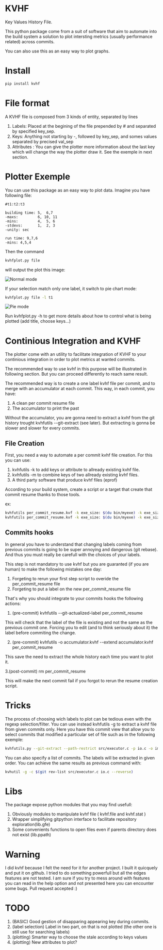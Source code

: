 # KVHF
Key Values History File.

This python package come from a suit of software that aim to automate into the build system a solution to plot intersting metrics (usually performance related) across commits.

You can also use this as an easy way to plot graphs. 

# Install
```bash
pip install kvhf
``` 

# File format

A KVHF file is composed from 3 kinds of entity, separated by lines

 1. Labels: Placed at the begining of the file prepended by # and separated by specified key\_sep.
 2. Keys: Anything not starting by -, followed by key\_sep, and somes values separated by precised val\_sep
 3. Attributes : You can give the plotter more information about the last key which will change the way the plotter draw it. See the exemple in next section. 


# Plotter Exemple
You can use this package as an easy way to plot data. Imagine you have following file:

```
#t1:t2:t3

building time: 5,  6,7
-maxs:         6, 10, 11
-mins:         4,  5, 6
-stdevs:       1,  2, 3
-unity: sec

run time: 9,7,6
-mins: 4,5,4
```

Then the command  
```bash
kvhfplot.py file 
``` 

will output the plot this image:

![Normal mode](images/hist.svg)

If your selection match only one label, it switch to pie chart mode:
```bash
kvhfplot.py file -l t1
```
![Pie mode](images/hist_pie.svg)


Run kvhfplot.py -h to get more details about how to control what is being plotted (add title, choose keys...)

# Continious Integration and KVHF

The plotter come with an utility to facilitate integration of KVHF to your continious integration in order to plot metrics at wanted commits.

The recommended way to use kvhf in this purpose will be illustrated in following section. But you can proceed differently to reach same result.

The recommended way is to create a one label kvhf file per commit, and to merge with an accumulator at each commit. This way, in each commit, you have:

1. A clean per commit resume file
2. The accumulator to print the past  

Without the accumulator, you are gonna need to extract a kvhf from the git history trought kvhfutils --git-extract (see later). But extracting is gonna be slower and slower for every commits.

## File Creation
First, you need a way to automate a per commit kvhf file creation. For this you can use:
 1. kvhfutils -k to add keys or attribute to allready existing kvhf file.
 2. kvhfutils -m to combine keys of two allready existing kvhf files.
 3. A third party software that produce kvhf files (eprof)

According to your build system, create a script or a target that create that commit resume thanks to those tools.

ex:
```bash
kvhfutils per_commit_resume.kvf -k exe_size: $(du bin/myexe) -k exe_size:unity:Mo
kvhfutils per_commit_resume.kvf -k exe_size: $(du bin/myexe) -k exe_size:unity:Mo
``` 

## Commits hooks

In general you have to understand that changing labels coming from previous commits is going to be super annoying and dangerous (git rebase). And thus you must really be carefull with the choices of your labels. 

This step is not mandatory to use kvhf but you are guaranted (if you are human) to make the following mistakes one day:

1. Forgeting to rerun your first step script to overide the per\_commit\_resume file
2. Forgeting to put a label on the new per\_commit\_resume file

That's why you should integrate to your commits hooks the following actions:
1. (pre-commit) kvhfutils --git-actualized-label per\_commit\_resume 

This will check that the label of the file is existing and not the same as the previous commit one. Forcing you to edit (and to think seriously about it) the label before commiting the change. 

2. (pre-commit) kvhfutils -o accumulator.kvhf  --extend accumulator.kvhf per\_commit\_resume

This save the need to extract the whole history each time you want to plot it.

3.(post-commit) rm per\_commit\_resume

This will make the next commit fail if you forgot to rerun the resume creation script.


# Tricks
The process of choosing wich labels to plot can be tedious even with the regexp selection/filter. You can use instead kvhfutils -g to extract a kvhf file from given commits only. Here you have this commit view that allow you to select commits that modified a particular set of file such as in the following exemple:
```bash
kvhfutils.py --git-extract --path-restrict src/executor.c -p io.c -o important_changes.kvhf
``` 

You can also specify a list of commits. The labels will be extracted in given order. You can achieve the same results as previous command with:

```bash
kvhutil -g -c $(git rev-list src/executor.c io.c --reverse)
```


# Libs
The package expose python modules that you may find usefull:
1. Obviously modules to manipulate kvhf file ( kvhf.file and kvhf.stat )
2. Wrapper simplifying gitpython interface to facilitate repository exploration(lib.gfe)
3. Some convenients functions to open files even if parents directory does not exist (lib.ppath)

# Warning
I did kvhf because I felt the need for it for another project. I built it quicquely and put it on github. I tried to do something powerfull but all the edges features are not tested. I am sure if you try to mess around with features you can read in the help option and not presented here you can encounter some bugs. Pull request accepted :)

# TODO
1. (BASIC) Good gestion of disapparing appearing key during commits.
2. (label selection) Label in two part, on that is not plotted (the other one is still use for searching labels) 
4. (plotting) Smarter way to choose the stale according to keys values
3. (plotting) New attributes to plot?

